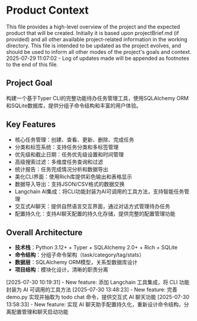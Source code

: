 # Product Context

This file provides a high-level overview of the project and the expected product that will be created. Initially it is based upon projectBrief.md (if provided) and all other available project-related information in the working directory. This file is intended to be updated as the project evolves, and should be used to inform all other modes of the project's goals and context.
2025-07-29 11:07:02 - Log of updates made will be appended as footnotes to the end of this file.

## Project Goal

构建一个基于Typer CLI的完整功能待办任务管理工具，使用SQLAlchemy ORM和SQLite数据库，提供分组子命令结构和丰富的用户体验。

## Key Features

* 核心任务管理：创建、查看、更新、删除、完成任务
* 分类和标签系统：支持任务分类和多标签管理
* 优先级和截止日期：任务优先级设置和时间管理
* 高级搜索过滤：多维度任务查询和过滤
* 统计报告：任务完成情况分析和数据导出
* 美化CLI界面：使用Rich库提供彩色输出和表格显示
* 数据导入导出：支持JSON/CSV格式的数据交换
* Langchain AI集成：将CLI功能封装为AI可调用的工具方法，支持智能任务管理
* 交互式AI聊天：提供自然语言交互界面，通过对话方式管理待办任务
* 配置持久化：支持AI聊天配置的持久化存储，提供完整的配置管理功能

## Overall Architecture

* **技术栈**：Python 3.12+ + Typer + SQLAlchemy 2.0+ + Rich + SQLite
* **命令结构**：分组子命令架构（task/category/tag/stats）
* **数据层**：SQLAlchemy ORM模型，关系型数据库设计
* **项目结构**：模块化设计，清晰的职责分离

[2025-07-30 10:19:31] - New feature: 添加 Langchain 工具集成，将 CLI 功能封装为 AI 可调用的工具方法
[2025-07-30 13:48:23] - New feature: 完善 demo.py 实现并抽取为 todo chat 命令，提供交互式 AI 聊天功能
[2025-07-30 13:58:33] - New feature: 实现 AI 聊天助手配置持久化，重新设计命令结构，分离配置管理和聊天启动功能